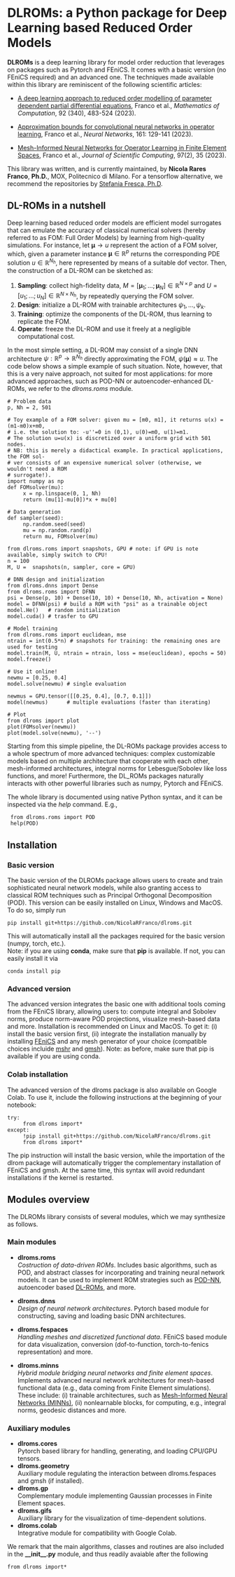 # DLROMs: a Python package for Deep Learning based Reduced Order Models


**DLROMs** is a deep learning library for model order reduction that leverages on packages such as Pytorch and FEniCS. It comes with a basic version (no FEniCS required) and an advanced one. The techniques made available within this library are reminiscent of the following scientific articles: 

- [A deep learning approach to reduced order modelling of parameter dependent partial differential equations](https://doi.org/10.1090/mcom/3781), Franco et al., *Mathematics of Computation*, 92 (340), 483-524 (2023).
     
- [Approximation bounds for convolutional neural networks in operator learning](https://doi.org/10.1016/j.neunet.2023.01.029), Franco et al., *Neural Networks*, 161: 129-141 (2023).
     
- [Mesh-Informed Neural Networks for Operator Learning in Finite Element Spaces](https://doi.org/10.1007/s10915-023-02331-1), Franco et al., *Journal of Scientific Computing*, 97(2), 35 (2023).

This library was written, and is currently maintained, by **Nicola Rares Franco**, **Ph.D.**, MOX, Politecnico di Milano. For a tensorflow alternative, we recommend the repositories by [Stefania Fresca, Ph.D](https://github.com/stefaniafresca).


## DL-ROMs in a nutshell

Deep learning based reduced order models are efficient model surrogates that can emulate the accuracy of classical numerical solvers (hereby referred to as FOM: Full Order Models) by learning from high-quality simulations. For instance, let $\boldsymbol{\mu}\to u$ represent the action of a FOM solver, which, given a parameter instance $\boldsymbol{\mu}\in\mathbb{R}^{p}$ returns the corresponding PDE solution $u\in\mathbb{R}^{N_{h}}$, here represented by means of a suitable dof vector. Then, the construction of a DL-ROM can be sketched as:

1. **Sampling**: collect high-fidelity data, $`M=[\boldsymbol{\mu}_{1};\dots;\boldsymbol{\mu}_{N}]\in\mathbb{R}^{N\times p}`$ and $`U=[u_{1};\dots;u_{N}]\in\mathbb{R}^{N\times N_{h}}`$, by repeatedly querying the FOM solver.
2. **Design**: initialize a DL-ROM with trainable architectures $\psi_{1},\dots,\psi_{k}$.
3. **Training**: optimize the components of the DL-ROM, thus learning to replicate the FOM.
4. **Operate**: freeze the DL-ROM and use it freely at a negligible computational cost.

In the most simple setting, a DL-ROM may consist of a single DNN architecture $\psi:\mathbb{R}^{p}\to\mathbb{R}^{N_{h}}$ directly approximating the FOM, $\psi(\boldsymbol{\mu})\approx u$. The code below shows a simple example of such situation. Note, however, that this is a very naive approach, not suited for most applications: for more advanced approaches, such as POD-NN or autoencoder-enhanced DL-ROMs, we refer to the *dlroms.roms* module.

    # Problem data
    p, Nh = 2, 501

    # Toy example of a FOM solver: given mu = [m0, m1], it returns u(x) = (m1-m0)x+m0, 
    # i.e. the solution to: -u''=0 in (0,1), u(0)=m0, u(1)=m1. 
    # The solution u=u(x) is discretized over a uniform grid with 501 nodes.
    # NB: this is merely a didactical example. In practical applications, the FOM sol-
    # ver consists of an expensive numerical solver (otherwise, we wouldn't need a ROM
    # surrogate!).
    import numpy as np
    def FOMsolver(mu):
         x = np.linspace(0, 1, Nh)
         return (mu[1]-mu[0])*x + mu[0]

    # Data generation
    def sampler(seed):
         np.random.seed(seed)
         mu = np.random.rand(p)
         return mu, FOMsolver(mu)

    from dlroms.roms import snapshots, GPU # note: if GPU is note available, simply switch to CPU!
    n = 100
    M, U =  snapshots(n, sampler, core = GPU) 

    # DNN design and initialization
    from dlroms.dnns import Dense
    from dlroms.roms import DFNN
    psi = Dense(p, 10) + Dense(10, 10) + Dense(10, Nh, activation = None)
    model = DFNN(psi) # build a ROM with "psi" as a trainable object
    model.He()   # random initialization
    model.cuda() # trasfer to GPU

    # Model training
    from dlroms.roms import euclidean, mse
    ntrain = int(0.5*n) # snapshots for training: the remaining ones are used for testing
    model.train(M, U, ntrain = ntrain, loss = mse(euclidean), epochs = 50)
    model.freeze()

    # Use it online!
    newmu = [0.25, 0.4]
    model.solve(newmu) # single evaluation

    newmus = GPU.tensor([[0.25, 0.4], [0.7, 0.1]])
    model(newmus)      # multiple evaluations (faster than iterating)

    # Plot
    from dlroms import plot
    plot(FOMsolver(newmu))
    plot(model.solve(newmu), '--')

Starting from this simple pipeline, the DL-ROMs package provides access to a whole spectrum of more advanced techniques: complex customizable models based on multiple architecture that cooperate with each other, mesh-informed architectures, integral norms for Lebesgue/Sobolev like loss functions, and more! Furthermore, the DL_ROMs packages naturally interacts with other powerful libraries such as numpy, Pytorch and FEniCS.

The whole library is documented using native Python syntax, and it can be inspected via the *help* command. E.g.,

     from dlroms.roms import POD
     help(POD)


## Installation
### Basic version
The basic version of the DLROMs package allows users to create and train sophisticated neural network models, while also granting access to classical ROM techniques such as Principal Orthogonal Decomposition (POD). This version can be easily installed on Linux, Windows and MacOS. To do so, simply run

    pip install git+https://github.com/NicolaRFranco/dlroms.git

This will automatically install all the packages required for the basic version (numpy, torch, etc.). </br>
Note: if you are using **conda**, make sure that **pip** is available. If not, you can easily install it via

    conda install pip

### Advanced version
The advanced version integrates the basic one with additional tools coming from the FEniCS library, allowing users to: compute integral and Sobolev norms, produce norm-aware POD projections, visualize mesh-based data and more. Installation is recommended on Linux and MacOS. To get it: (i) install the basic version first, (ii) integrate the installation manually by installing [FEniCS](https://fenicsproject.org/) and any mesh generator of your choice (compatible choices incluide [mshr](https://anaconda.org/conda-forge/mshr) and [gmsh](https://anaconda.org/conda-forge/gmsh)). Note: as before, make sure that pip is available if you are using conda.

### Colab installation
The advanced version of the dlroms package is also available on Google Colab. To use it, include the following instructions at the beginning of your notebook:

    try:
         from dlroms import*
    except:
         !pip install git+https://github.com/NicolaRFranco/dlroms.git
         from dlroms import*
    
The pip instruction will install the basic version, while the importation of the dlrom package will automatically trigger the complementary installation of FEniCS and gmsh. At the same time, this syntax will avoid redundant installations if the kernel is restarted.



## Modules overview
The DLROMs library consists of several modules, which we may synthesize as follows.

### Main modules
* **dlroms.roms**</br> *Costruction of data-driven ROMs*. Includes basic algorithms, such as POD, and abstract classes for incorporating and training neural network models. It can be used to implement ROM strategies such as [POD-NN](https://doi.org/10.1016/j.jcp.2018.02.037), autoencoder based [DL-ROMs](https://doi.org/10.1090/mcom/3781), and more.
  
* **dlroms.dnns**</br> *Design of neural network architectures*. Pytorch based module for constructing, saving and loading basic DNN architectures.
  
* **dlroms.fespaces**</br> *Handling meshes and discretized functional data*. FEniCS based module for data visualization, conversion (dof-to-function, torch-to-fenics representation) and more.
  
* **dlroms.minns**</br> *Hybrid module bridging neural networks and finite element spaces*. Implements advanced neural network architectures for mesh-based functional data (e.g., data coming from Finite Element simulations). These include: (i) trainable architectures, such as [Mesh-Informed Neural Networks (MINNs)](https://doi.org/10.1007/s10915-023-02331-1), (ii) nonlearnable blocks, for computing, e.g., integral norms, geodesic distances and more.

### Auxiliary modules
* **dlroms.cores**</br> Pytorch based library for handling, generating, and loading CPU/GPU tensors.
* **dlroms.geometry**</br> Auxiliary module regulating the interaction between dlroms.fespaces and gmsh (if installed).
* **dlroms.gp**</br> Complementary module implementing Gaussian processes in Finite Element spaces.
* **dlroms.gifs**</br> Auxiliary library for the visualization of time-dependent solutions.
* **dlroms.colab**</br> Integrative module for compatibility with Google Colab.
  
We remark that the main algorithms, classes and routines are also included in the **\_\_init\_\_.py** module, and thus readily avaiable after the following

    from dlroms import*
